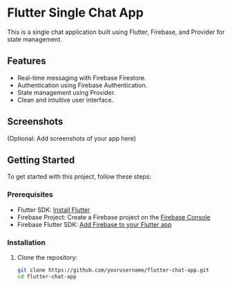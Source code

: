 # Flutter Single Chat App

This is a single chat application built using Flutter, Firebase, and Provider for state management.

## Features

- Real-time messaging with Firebase Firestore.
- Authentication using Firebase Authentication.
- State management using Provider.
- Clean and intuitive user interface.

## Screenshots

(Optional: Add screenshots of your app here)

## Getting Started

To get started with this project, follow these steps:

### Prerequisites

- Flutter SDK: [Install Flutter](https://flutter.dev/docs/get-started/install)
- Firebase Project: Create a Firebase project on the [Firebase Console](https://console.firebase.google.com/)
- Firebase Flutter SDK: [Add Firebase to your Flutter app](https://firebase.flutter.dev/docs/overview)

### Installation

1. Clone the repository:

   ```bash
   git clone https://github.com/yourusername/flutter-chat-app.git
   cd flutter-chat-app

